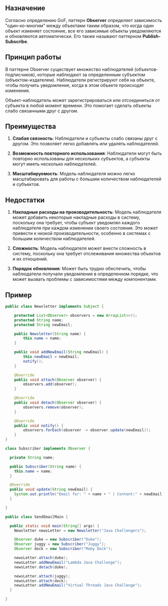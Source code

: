 ## Назначение

Согласно определению GoF, паттерн **Observer** определяет зависимость "один-ко-многим" между объектами таким образом, что когда один объект изменяет состояние, все его зависимые объекты уведомляются и обновляются автоматически. Его также называют паттерном **Publish-Subscribe**.

## Принцип работы

В паттерне Observer существует множество наблюдателей (объектов-подписчиков), которые наблюдают за определенным субъектом (объектом-издателем). Наблюдатели регистрируют себя на объекте, чтобы получить уведомление, когда в этом объекте происходят изменения.

Объект-наблюдатель может зарегистрироваться или отсоединиться от субъекта в любой момент времени. Это помогает сделать объекты слабо связанными друг с другом.

## Преимущества

1. **Слабая связность**: Наблюдатели и субъекты слабо связаны друг с другом. Это позволяет легко добавлять или удалять наблюдателей.

2. **Возможность повторного использования**: Наблюдатели могут быть повторно использованы для нескольких субъектов, а субъекты могут иметь несколько наблюдателей.

3. **Масштабируемость**: Модель наблюдателя можно легко масштабировать для работы с большим количеством наблюдателей и субъектов.

## Недостатки

1. **Накладные расходы на производительность**: Модель наблюдателя может добавить некоторые накладные расходы в систему, поскольку она требует, чтобы субъект уведомлял каждого наблюдателя при каждом изменении своего состояния. Это может привести к низкой производительности, особенно в системах с большим количеством наблюдателей.

2. **Сложность**: Модель наблюдателя может внести сложность в систему, поскольку она требует отслеживания множества объектов и их отношений.

3. **Порядок обновления**: Может быть трудно обеспечить, чтобы наблюдатели получали уведомления в определенном порядке, что может вызвать проблемы с зависимостями между компонентами.

## Пример

```java
public class Newsletter implements Subject {

    protected List<Observer> observers = new ArrayList<>();
    protected String name;
    protected String newEmail;

    public Newsletter(String name) {
        this.name = name;
    }

    public void addNewEmail(String newEmail) {
        this.newEmail = newEmail;
        notify();
    }

    @Override
    public void attach(Observer observer) {
        observers.add(observer);
    }

    @Override
    public void detach(Observer observer) {
        observers.remove(observer);
    }

    @Override
    public void notify() {
        observers.forEach(observer -> observer.update(newEmail));
    }
}

class Subscriber implements Observer {

  private String name;

  public Subscriber(String name) {
    this.name = name;
  }

  @Override
  public void update(String newEmail) {
    System.out.println("Email for: " + name + " | Content:" + newEmail);
  }

}

public class SendEmailMain {

  public static void main(String[] args) {
    Newsletter newsLetter = new Newsletter("Java Challengers");

    Observer duke = new Subscriber("Duke");
    Observer juggy = new Subscriber("Juggy");
    Observer dock = new Subscriber("Moby Dock");

    newsLetter.attach(duke);
    newsLetter.addNewEmail("Lambda Java Challenge");
    newsLetter.detach(duke);

    newsLetter.attach(juggy);
    newsLetter.attach(dock);
    newsLetter.addNewEmail("Virtual Threads Java Challenge");
  }

}
```
